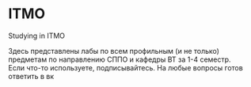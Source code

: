 # ITMO
 Studying in ITMO

Здесь представлены лабы по всем профильным (и не только) предметам по направлению СППО и кафедры ВТ за 1-4 семестр.  
Если что-то используете, подписывайтесь.
На любые вопросы готов ответить в вк
